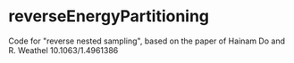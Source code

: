 # reverseEnergyPartitioning
Code for "reverse nested sampling", based on the paper of Hainam Do and R. Weathel 10.1063/1.4961386


